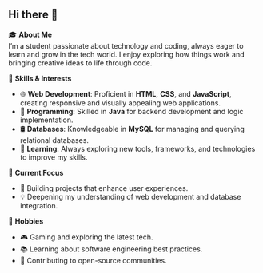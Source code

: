 ## Hi there 👋 

🎓 **About Me**  
I’m a student passionate about technology and coding, always eager to learn and grow in the tech world. I enjoy exploring how things work and bringing creative ideas to life through code.

🌟 **Skills & Interests**  
- 🌐 **Web Development**: Proficient in **HTML**, **CSS**, and **JavaScript**, creating responsive and visually appealing web applications.  
- 📱 **Programming**: Skilled in **Java** for backend development and logic implementation.  
- 🛢️ **Databases**: Knowledgeable in **MySQL** for managing and querying relational databases.  
- 🌱 **Learning**: Always exploring new tools, frameworks, and technologies to improve my skills.  

💼 **Current Focus**  
- 🌟 Building projects that enhance user experiences.  
- 💡 Deepening my understanding of web development and database integration.  

📌 **Hobbies**  
- 🎮 Gaming and exploring the latest tech.  
- 📚 Learning about software engineering best practices.  
- 🌱 Contributing to open-source communities.  
